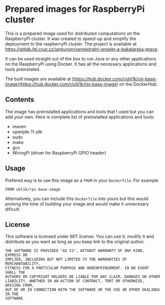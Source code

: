 # Prepared images for RaspberryPi cluster

This is a prepared image used for distributed computations on the RaspberryPi cluster. It was created to speed-up and simplify the deployment to the raspberryPi cluster. The project is available at https://gitlab.fel.cvut.cz/jankurom/semestralni-projekt-a-bakalarska-prace.

It can be used straight out of the box to run Java or any other applications on the RaspberryPi using Docker. It has all the necessary applications and tools preinstaled.

The built images are available at [https://hub.docker.com/r/uhl1k/rpi-base-image](https://hub.docker.com/r/uhl1k/rpi-base-image) on the DockerHub.

## Contents

The image has preinstalled applications and tools that I used but you can add your own. Here is complete list of preinstalled applications and tools:

* maven
* openjdk-11-jdk
* sudo
* make
* gcc
* WiringPi (driver for RaspberryPi GPIO header)

## Usage

Prefered way is to use this image as a `FROM` in your `Dockerfile`. For example 

    FROM uhl1k/rpi-base-image

Alternatively, you can include this `Dockerfile` into yours but this would prolong the time of building your image and would make it unnecesary dificult.

## License

This software is licensed under MIT license. You can use it, modify it and distribute as you want as long as you keep link to the original author.

    THE SOFTWARE IS PROVIDED "AS IS", WITHOUT WARRANTY OF ANY KIND, EXPRESS OR
    IMPLIED, INCLUDING BUT NOT LIMITED TO THE WARRANTIES OF MERCHANTABILITY,
    FITNESS FOR A PARTICULAR PURPOSE AND NONINFRINGEMENT. IN NO EVENT SHALL THE
    AUTHORS OR COPYRIGHT HOLDERS BE LIABLE FOR ANY CLAIM, DAMAGES OR OTHER
    LIABILITY, WHETHER IN AN ACTION OF CONTRACT, TORT OR OTHERWISE, ARISING FROM,
    OUT OF OR IN CONNECTION WITH THE SOFTWARE OR THE USE OR OTHER DEALINGS IN THE
    SOFTWARE.